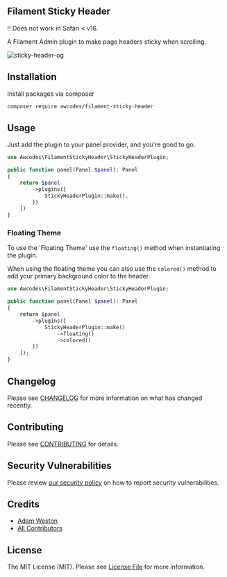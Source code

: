 ## Filament Sticky Header

:bangbang: Does not work in Safari < v16.

A Filament Admin plugin to make page headers sticky when scrolling.

![sticky-header-og](https://github.com/awcodes/filament-sticky-header/assets/3596800/b166b5c9-9fdd-4e87-96f2-47fc1825999a)

## Installation

Install packages via composer

```bash
composer require awcodes/filament-sticky-header
```

## Usage

Just add the plugin to your panel provider, and you're good to go.

```php
use Awcodes\FilamentStickyHeader\StickyHeaderPlugin;

public function panel(Panel $panel): Panel
{
    return $panel
        ->plugins([
            StickyHeaderPlugin::make(),
        ])
    ])
}
```

### Floating Theme

To use the 'Floating Theme' use the `floating()` method when instantiating the plugin.

When using the floating theme you can also use the `colored()` method to add your primary background color to the header.

```php
use Awcodes\FilamentStickyHeader\StickyHeaderPlugin;

public function panel(Panel $panel): Panel
{
    return $panel
        ->plugins([
            StickyHeaderPlugin::make()
                ->floating()
                ->colored()
        ])
    ]);
}
```

## Changelog

Please see [CHANGELOG](CHANGELOG.md) for more information on what has changed recently.

## Contributing

Please see [CONTRIBUTING](.github/CONTRIBUTING.md) for details.

## Security Vulnerabilities

Please review [our security policy](../../security/policy) on how to report security vulnerabilities.

## Credits

- [Adam Weston](https://github.com/awcodes)
- [All Contributors](../../contributors)

## License

The MIT License (MIT). Please see [License File](LICENSE.md) for more information.

